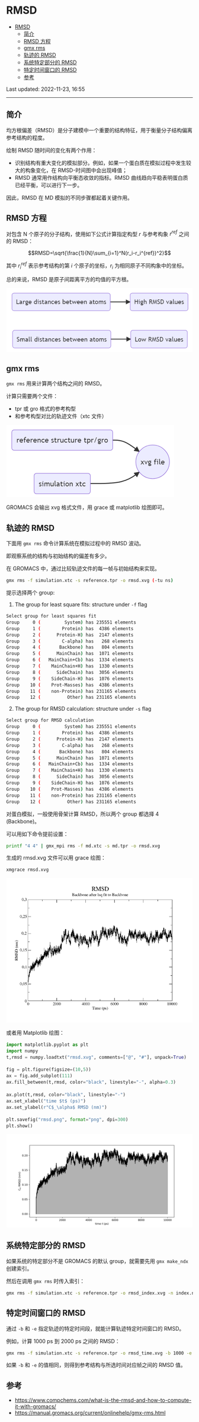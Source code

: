 # RMSD

- [RMSD](#rmsd)
  - [简介](#简介)
  - [RMSD 方程](#rmsd-方程)
  - [gmx rms](#gmx-rms)
  - [轨迹的 RMSD](#轨迹的-rmsd)
  - [系统特定部分的 RMSD](#系统特定部分的-rmsd)
  - [特定时间窗口的 RMSD](#特定时间窗口的-rmsd)
  - [参考](#参考)

Last updated: 2022-11-23, 16:55
****

## 简介

均方根偏差（RMSD）是分子建模中一个重要的结构特征，用于衡量分子结构偏离参考结构的程度。

绘制 RMSD 随时间的变化有两个作用：

- 识别结构有重大变化的模拟部分。例如，如果一个蛋白质在模拟过程中发生较大的构象变化，在 RMSD-时间图中会出现峰值；
- RMSD 通常用作结构向平衡态收敛的指标。RMSD 曲线趋向平稳表明蛋白质已经平衡，可以进行下一步。

因此，RMSD 在 MD 模拟的不同步骤都起着关键作用。

## RMSD 方程

对包含 N 个原子的分子结构，使用如下公式计算指定构型 $r$ 与参考构象 $r^{ref}$ 之间的 RMSD：

$$RMSD=\sqrt{\frac{1}{N}\sum_{i=1}^N(r_i-r_i^{ref})^2}$$

其中 $r_i^{ref}$ 表示参考结构的第 $i$ 个原子的坐标，$r_i$ 为相同原子不同构象中的坐标。

总的来说，RMSD 是原子间距离平方的均值的平方根。

![](images/2022-11-23-16-31-04.png)

## gmx rms

`gmx rms` 用来计算两个结构之间的 RMSD。

计算只需要两个文件：

- tpr 或 gro 格式的参考构型
- 和参考构型对比的轨迹文件（xtc 文件）

![](images/2022-11-23-16-36-15.png)

GROMACS 会输出 xvg 格式文件，用 grace 或 matplotlib 绘图即可。

## 轨迹的 RMSD

下面用 `gmx rms` 命令计算系统在模拟过程中的 RMSD 波动。

即观察系统的结构与初始结构的偏差有多少。

在 GROMACS 中，通过比较轨迹文件的每一帧与初始结构来实现。

```bash
gmx rms -f simulation.xtc -s reference.tpr -o rmsd.xvg (-tu ns)
```

提示选择两个 group:

1. The group for least square fits: structure under `-f` flag

```bash
Select group for least squares fit
Group     0 (         System) has 235551 elements
Group     1 (        Protein) has  4386 elements
Group     2 (      Protein-H) has  2147 elements
Group     3 (        C-alpha) has   268 elements
Group     4 (       Backbone) has   804 elements
Group     5 (      MainChain) has  1071 elements
Group     6 (   MainChain+Cb) has  1334 elements
Group     7 (    MainChain+H) has  1330 elements
Group     8 (      SideChain) has  3056 elements
Group     9 (    SideChain-H) has  1076 elements
Group    10 (    Prot-Masses) has  4386 elements
Group    11 (    non-Protein) has 231165 elements
Group    12 (          Other) has 231165 elements
```

2. The group for RMSD calculation: structure under `-s` flag

```bash
Select group for RMSD calculation
Group     0 (         System) has 235551 elements
Group     1 (        Protein) has  4386 elements
Group     2 (      Protein-H) has  2147 elements
Group     3 (        C-alpha) has   268 elements
Group     4 (       Backbone) has   804 elements
Group     5 (      MainChain) has  1071 elements
Group     6 (   MainChain+Cb) has  1334 elements
Group     7 (    MainChain+H) has  1330 elements
Group     8 (      SideChain) has  3056 elements
Group     9 (    SideChain-H) has  1076 elements
Group    10 (    Prot-Masses) has  4386 elements
Group    11 (    non-Protein) has 231165 elements
Group    12 (          Other) has 231165 elements
```

对蛋白模拟，一般使用骨架计算 RMSD，所以两个 group 都选择 4 (Backbone)。

可以用如下命令提前设置：

```bash
printf "4 4" | gmx_mpi rms -f md.xtc -s md.tpr -o rmsd.xvg
```

生成的 rmsd.xvg 文件可以用 grace 绘图：

```bash
xmgrace rmsd.xvg
```

![](images/2022-11-23-16-45-42.png)

或者用 Matplotlib 绘图：

```python
import matplotlib.pyplot as plt
import numpy
t,rmsd = numpy.loadtxt("rmsd.xvg", comments=["@", "#"], unpack=True)

fig = plt.figure(figsize=(10,5))
ax = fig.add_subplot(111)
ax.fill_between(t,rmsd, color="black", linestyle="-", alpha=0.3)

ax.plot(t,rmsd, color="black", linestyle="-")
ax.set_xlabel("time $t$ (ps)")
ax.set_ylabel(r"C$_\alpha$ RMSD (nm)")

plt.savefig("rmsd.png", format="png", dpi=300)
plt.show()
```

![](images/2022-11-23-16-46-08.png)

## 系统特定部分的 RMSD

如果系统的特定部分不是 GROMACS 的默认 group，就需要先用 `gmx make_ndx` 创建索引。

然后在调用 `gmx rms` 时传入索引：

```bash
gmx rms -f simulation.xtc -s reference.tpr -o rmsd_index.xvg -n index.ndx
```

## 特定时间窗口的 RMSD

通过 `-b` 和 `-e` 指定轨迹的特定时间段，就能计算轨迹特定时间窗口的 RMSD。

例如，计算 1000 ps 到 2000 ps 之间的 RMSD：

```bash
gmx rms -f simulation.xtc -s reference.tpr -o rmsd_time.xvg -b 1000 -e 2000
```

如果 `-b` 和 `-e` 的值相同，则得到参考结构与所选时间对应帧之间的 RMSD 值。

## 参考

- https://www.compchems.com/what-is-the-rmsd-and-how-to-compute-it-with-gromacs/
- https://manual.gromacs.org/current/onlinehelp/gmx-rms.html
